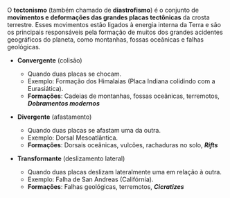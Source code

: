 O **tectonismo** (também chamado de **diastrofismo**) é o conjunto de **movimentos e deformações das grandes placas tectônicas** da crosta terrestre. Esses movimentos estão ligados à energia interna da Terra e são os principais responsáveis pela formação de muitos dos grandes acidentes geográficos do planeta, como montanhas, fossas oceânicas e falhas geológicas.


- **Convergente** (colisão)
    - Quando duas placas se chocam.
    - Exemplo: Formação dos Himalaias (Placa Indiana colidindo com a Eurasiática).
    - **Formações**: Cadeias de montanhas, fossas oceânicas, terremotos, ***Dobramentos modernos***
        
- **Divergente** (afastamento)
    - Quando duas placas se afastam uma da outra.
    - Exemplo: Dorsal Mesoatlântica.
    - **Formações**: Dorsais oceânicas, vulcões, rachaduras no solo, ***Rifts***
        
- **Transformante** (deslizamento lateral)
    - Quando duas placas deslizam lateralmente uma em relação à outra.
    - Exemplo: Falha de San Andreas (Califórnia).
    - **Formações**: Falhas geológicas, terremotos, ***Cicratizes***